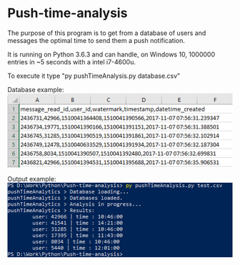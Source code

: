# Push-time-analysis
The purpose of this program is to get from a database of users and messages the optimal time to send them a push notification. 

It is running on Python 3.6.3 and can handle, on Windows 10, 1000000 entries in ~5 seconds with a intel i7-4600u.

To execute it type "py pushTimeAnalysis.py database.csv"

Database example:  
![database example](https://raw.githubusercontent.com/aveldocquin/Push-time-analysis/master/docs/images/database_example.png)

Output example:  
![database example](https://raw.githubusercontent.com/aveldocquin/Push-time-analysis/master/docs/images/output_example.png)